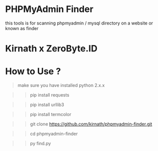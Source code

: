 # PHPMyAdmin Finder
this tools is for scanning phpmyadmin / mysql directory on a website or known as finder
# Kirnath x ZeroByte.ID

# How to Use ?
> make sure you have installed python 2.x.x

>> pip install requests

>> pip install urllib3

>> pip install termcolor

>> git clone https://github.com/kirnath/phpmyadmin-finder.git

>> cd phpmyadmin-finder

>> py find.py
